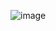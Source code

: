 ![image](https://github.com/nvmarzakov/SoftUni-HTML-and-CSS/assets/114495254/f8b57f70-3f66-4cee-918a-332f3836f03f)

